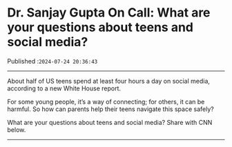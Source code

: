 # Dr. Sanjay Gupta On Call: What are your questions about teens and social media?

Published :`2024-07-24 20:36:43`

---

About half of US teens spend at least four hours a day on social media, according to a new White House report.

For some young people, it’s a way of connecting; for others, it can be harmful. So how can parents help their teens navigate this space safely?

What are your questions about teens and social media? Share with CNN below.

---

